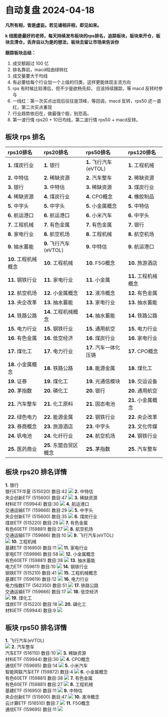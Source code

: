 # 自动复盘 2024-04-18

**凡所有相，皆是虚妄。若见诸相非相，即见如来。**

**k 线图是最好的老师，每天持续发布板块的rps排名，追踪板块，板块来开仓，板块去清仓，丢弃自以为是的想法，板块去留让市场来告诉你**
        
**跟踪板块总结：**
1. 成交额超过 100 亿
2. 排名靠前，macd柱由绿转红
3. 成交量要大于均线
4. 有必要给每个行业加一个上级的归类，这样更能体现主流方向
5. rps 有时候比较滞后，但不少是欲杨先抑， 应该持续跟踪，等 macd 反转时参与
6. 一线红：第一次买点出现后往往是顶峰，等回调，macd 反转，rps50 还一直红，第二次买点重现
7. 行业趋势依旧在，做最强个股，别恐高。
8. 第一波行情 rps20 + 10日均线，第二波行情 rps50 + macd反转。
        
## 板块 rps 排名
| rps10排名            | rps20排名              | rps50排名              | rps120排名           |
|:---------------------|:-----------------------|:-----------------------|:---------------------|
| **1.** 煤炭行业      | **1.** 银行            | **1.** 飞行汽车(eVTOL) | **1.** 工程机械      |
| **2.** 中特估        | **2.** 稀缺资源        | **2.** 汽车整车        | **2.** 稀缺资源      |
| **3.** 银行          | **3.** 中特估          | **3.** 稀缺资源        | **3.** 煤炭行业      |
| **4.** 稀缺资源      | **4.** 煤炭行业        | **4.** CPO概念         | **4.** 橡胶制品      |
| **5.** 中字头        | **5.** 中字头          | **5.** 小金属概念      | **5.** 中特估        |
| **6.** 航运港口      | **6.** 航运港口        | **6.** 小米汽车        | **6.** 中字头        |
| **7.** 工程机械      | **7.** 有色金属        | **7.** 有色金属        | **7.** 银行          |
| **8.** 家电行业      | **8.** 航空机场        | **8.** 工程机械        | **8.** 航空机场      |
| **9.** 抽水蓄能      | **9.** 飞行汽车(eVTOL) | **9.** 中特估          | **9.** 航运港口      |
| **10.** 工程机械概念 | **10.** 工程机械       | **10.** F5G概念        | **10.** 旅游酒店     |
| **11.** 钢铁行业     | **11.** 家电行业       | **11.** 小金属         | **11.** 工程机械概念 |
| **12.** 航空机场     | **12.** 小金属概念     | **12.** 液冷概念       | **12.** 有色金属     |
| **13.** 央企改革     | **13.** 抽水蓄能       | **13.** 家电行业       | **13.** 抽水蓄能     |
| **14.** 铁路公路     | **14.** 工程机械概念   | **14.** 抽水蓄能       | **14.** 铁路公路     |
| **15.** 电力行业     | **15.** 钢铁行业       | **15.** 通用航空       | **15.** 电力行业     |
| **16.** 有色金属     | **16.** 低空经济       | **16.** 煤炭行业       | **16.** 家电行业     |
| **17.** 煤化工       | **17.** 电力行业       | **17.** 汽车一体化压铸 | **17.** CPO概念      |
| **18.** 小金属概念   | **18.** 铁路公路       | **18.** 能源金属       | **18.** 煤化工       |
| **19.** 证券         | **19.** 煤化工         | **19.** 光通信模块     | **19.** 交运设备     |
| **20.** 茅指数       | **20.** 磷化工         | **20.** 银行           | **20.** 通用航空     |
| **21.** 汽车整车     | **21.** 化工原料       | **21.** 固态电池       | **21.** 小金属概念   |
| **22.** 绿色电力     | **22.** 能源金属       | **22.** 钢铁行业       | **22.** 央企改革     |
| **23.** 券商概念     | **23.** 旅游酒店       | **23.** 中字头         | **23.** 文化传媒     |
| **24.** 钒电池       | **24.** 化纤行业       | **24.** 航空机场       | **24.** 钢铁行业     |
| **25.** 医药商业     | **25.** 东盟自贸区概念 | **25.** 茅指数         | **25.** 汽车整车     |
## 板块 rps20 排名详情
**1.** 银行<br/>银行ETF华夏 (515020) 数目:42
 ![](https://sykent-blog-image.oss-cn-beijing.aliyuncs.com/quant/image/2024/4/1713427424084-tmp.jpg)
**2.** 中特估<br/>央企创新ETF (515600) 数目:47
 ![](https://sykent-blog-image.oss-cn-beijing.aliyuncs.com/quant/image/2024/4/1713427425351-tmp.jpg)
**3.** 稀缺资源<br/>材料ETF (159944) 数目:30
 ![](https://sykent-blog-image.oss-cn-beijing.aliyuncs.com/quant/image/2024/4/1713427426296-tmp.jpg)
**4.** 航运港口<br/>交通运输ETF (159666) 数目:29
 ![](https://sykent-blog-image.oss-cn-beijing.aliyuncs.com/quant/image/2024/4/1713427427231-tmp.jpg)
**5.** 中字头<br/>央企创新ETF (515600) 数目:35
 ![](https://sykent-blog-image.oss-cn-beijing.aliyuncs.com/quant/image/2024/4/1713427428095-tmp.jpg)
**6.** 煤炭行业<br/>煤炭ETF (515220) 数目:29
 ![](https://sykent-blog-image.oss-cn-beijing.aliyuncs.com/quant/image/2024/4/1713427429010-tmp.jpg)
**7.** 有色金属<br/>有色60ETF (159881) 数目:27
 ![](https://sykent-blog-image.oss-cn-beijing.aliyuncs.com/quant/image/2024/4/1713427429906-tmp.jpg)
**8.** 航空机场<br/>交通运输ETF (159666) 数目:10
 ![](https://sykent-blog-image.oss-cn-beijing.aliyuncs.com/quant/image/2024/4/1713427430863-tmp.jpg)
**9.** 飞行汽车(eVTOL)<br/>
 ![](https://sykent-blog-image.oss-cn-beijing.aliyuncs.com/quant/image/2024/4/1713427431410-tmp.jpg)
**10.** 工程机械<br/>基建ETF (516950) 数目:11
 ![](https://sykent-blog-image.oss-cn-beijing.aliyuncs.com/quant/image/2024/4/1713427432327-tmp.jpg)
**11.** 家电行业<br/>家电ETF (159996) 数目:58
 ![](https://sykent-blog-image.oss-cn-beijing.aliyuncs.com/quant/image/2024/4/1713427433274-tmp.jpg)
**12.** 小金属概念<br/>有色60ETF (159881) 数目:38
 ![](https://sykent-blog-image.oss-cn-beijing.aliyuncs.com/quant/image/2024/4/1713427434220-tmp.jpg)
**13.** 抽水蓄能<br/>电力ETF (159611) 数目:10
 ![](https://sykent-blog-image.oss-cn-beijing.aliyuncs.com/quant/image/2024/4/1713427435073-tmp.jpg)
**14.** 钢铁行业<br/>钢铁ETF (515210) 数目:41
 ![](https://sykent-blog-image.oss-cn-beijing.aliyuncs.com/quant/image/2024/4/1713427435994-tmp.jpg)
**15.** 工程机械概念<br/>基建ETF (159619) 数目:12
 ![](https://sykent-blog-image.oss-cn-beijing.aliyuncs.com/quant/image/2024/4/1713427436871-tmp.jpg)
**16.** 电力行业<br/>电力指数ETF (562350) 数目:51
 ![](https://sykent-blog-image.oss-cn-beijing.aliyuncs.com/quant/image/2024/4/1713427437899-tmp.jpg)
**17.** 铁路公路<br/>交通运输ETF (159666) 数目:17
 ![](https://sykent-blog-image.oss-cn-beijing.aliyuncs.com/quant/image/2024/4/1713427438795-tmp.jpg)
**18.** 低空经济<br/>
 ![](https://sykent-blog-image.oss-cn-beijing.aliyuncs.com/quant/image/2024/4/1713427439288-tmp.jpg)
**19.** 煤化工<br/>煤炭ETF (515220) 数目:18
 ![](https://sykent-blog-image.oss-cn-beijing.aliyuncs.com/quant/image/2024/4/1713427440142-tmp.jpg)
**20.** 磷化工<br/>材料ETF (159944) 数目:9
 ![](https://sykent-blog-image.oss-cn-beijing.aliyuncs.com/quant/image/2024/4/1713427440999-tmp.jpg)

## 板块 rps50 排名详情
**1.** 飞行汽车(eVTOL)<br/>
 ![](https://sykent-blog-image.oss-cn-beijing.aliyuncs.com/quant/image/2024/4/1713427441619-tmp.jpg)
**2.** 汽车整车<br/>汽车ETF (516110) 数目:10
 ![](https://sykent-blog-image.oss-cn-beijing.aliyuncs.com/quant/image/2024/4/1713427442489-tmp.jpg)
**3.** 稀缺资源<br/>材料ETF (159944) 数目:30
 ![](https://sykent-blog-image.oss-cn-beijing.aliyuncs.com/quant/image/2024/4/1713427443344-tmp.jpg)
**4.** CPO概念<br/>通信ETF (159695) 数目:14
 ![](https://sykent-blog-image.oss-cn-beijing.aliyuncs.com/quant/image/2024/4/1713427444303-tmp.jpg)
**5.** 小米汽车<br/>智能网联汽车ETF (159872) 数目:4
 ![](https://sykent-blog-image.oss-cn-beijing.aliyuncs.com/quant/image/2024/4/1713427444883-tmp.jpg)
**6.** 小金属概念<br/>有色60ETF (159881) 数目:38
 ![](https://sykent-blog-image.oss-cn-beijing.aliyuncs.com/quant/image/2024/4/1713427445762-tmp.jpg)
**7.** 有色金属<br/>有色60ETF (159881) 数目:27
 ![](https://sykent-blog-image.oss-cn-beijing.aliyuncs.com/quant/image/2024/4/1713427446637-tmp.jpg)
**8.** 工程机械<br/>基建ETF (516950) 数目:11
 ![](https://sykent-blog-image.oss-cn-beijing.aliyuncs.com/quant/image/2024/4/1713427447536-tmp.jpg)
**9.** 中特估<br/>央企创新ETF (515600) 数目:47
 ![](https://sykent-blog-image.oss-cn-beijing.aliyuncs.com/quant/image/2024/4/1713427448376-tmp.jpg)
**10.** 液冷概念<br/>云计算ETF (516510) 数目:7
 ![](https://sykent-blog-image.oss-cn-beijing.aliyuncs.com/quant/image/2024/4/1713427449362-tmp.jpg)
**11.** F5G概念<br/>通信ETF (159695) 数目:11
 ![](https://sykent-blog-image.oss-cn-beijing.aliyuncs.com/quant/image/2024/4/1713427450351-tmp.jpg)
